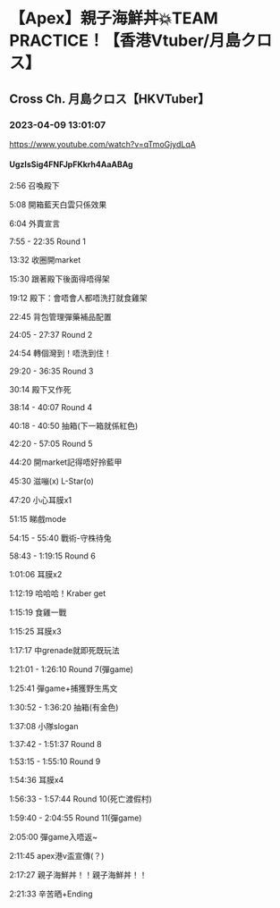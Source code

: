 # 【Apex】親子海鮮丼💥TEAM PRACTICE！【香港Vtuber/月島クロス】

## Cross Ch. 月島クロス【HKVTuber】

### 2023-04-09 13:01:07

https://www.youtube.com/watch?v=qTmoGjydLqA

#### UgzlsSig4FNFJpFKkrh4AaABAg

2:56 召喚殿下

5:08 開箱藍天白雲只係效果

6:04 外賣宣言

7:55 - 22:35 Round 1

13:32 收圈開market

15:30 跟著殿下後面得唔得架

19:12 殿下：會唔會人都唔洗打就食雞架

22:45 背包管理彈藥補品配置

24:05 - 27:37 Round 2

24:54 轉個灣到！唔洗到住！

29:20 - 36:35 Round 3

30:14 殿下又作死

38:14 - 40:07 Round 4

40:18 - 40:50 抽箱(下一箱就係紅色)

42:20 - 57:05 Round 5

44:20 開market記得唔好拎藍甲

45:30 滋嘣(x) L-Star(o)

47:20 小心耳膜x1

51:15 睇戲mode

54:15 - 55:40 戰術-守株待兔

58:43 - 1:19:15 Round 6

1:01:06 耳膜x2

1:12:19 哈哈哈！Kraber get

1:15:19 食雞一戰

1:15:25 耳膜x3

1:17:17 中grenade就即死既玩法

1:21:01 - 1:26:10 Round 7(彈game)

1:25:41 彈game+捕獲野生馬文

1:30:52 - 1:36:20 抽箱(有金色)

1:37:08 小隊slogan

1:37:42 - 1:51:37 Round 8

1:53:15 - 1:55:10 Round 9

1:54:36 耳膜x4

1:56:33 - 1:57:44 Round 10(死亡渡假村)

1:59:40 - 2:04:55 Round 11(彈game)

2:05:00 彈game入唔返~

2:11:45 apex港v盃宣傳(？)

2:17:27 親子海鮮丼！！親子海鮮丼！！

2:21:33 辛苦晒+Ending

